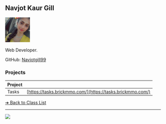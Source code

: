 <style>@import url("//readme.codeadam.ca/readme.css");</style>

## Navjot Kaur Gill

![Navjot Kaur Gill](../images/navjotgill99.png)

Web Developer. 

GitHub: [Navjotgill99](https://github.com/Navjotgill99)

### Projects

| Project | |
| - | - |
| Tasks | [https://tasks.brickmmo.com/](https://tasks.brickmmo.com/) |

[&#10132; Back to Class List](/)

---

<a href="https://brickmmo.com">
<img src="https://brickmmo.com/images/brickmmo-logo-horizontal.jpg" width="100">
</a>
